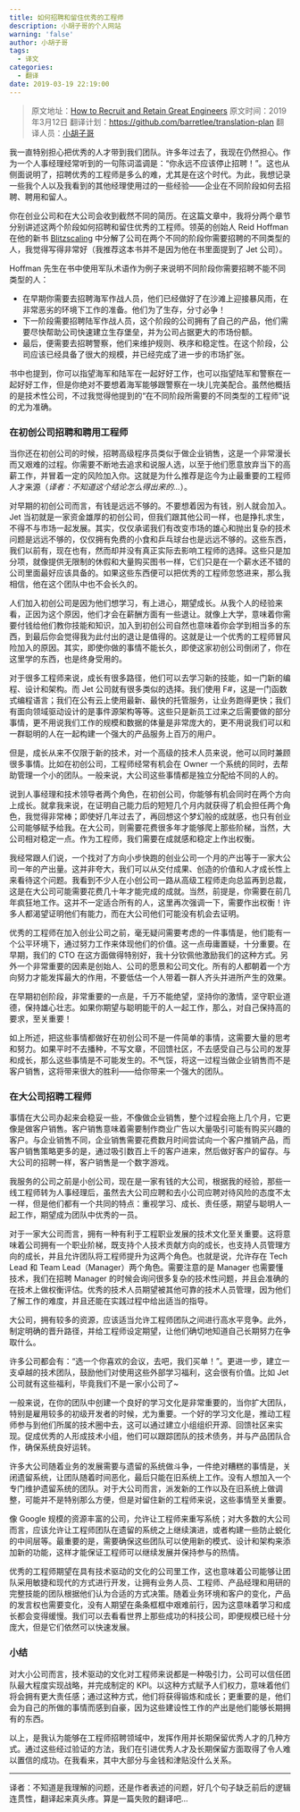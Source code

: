 ```yaml
---
title: 如何招聘和留住优秀的工程师
description: 小胡子哥的个人网站
warning: 'false'
author: 小胡子哥
tags:
  - 译文
categories:
  - 翻译
date: 2019-03-19 22:19:00
---
```

> 原文地址：[How to Recruit and Retain Great Engineers](https://hackernoon.com/how-to-recruit-and-retain-great-engineers-91227165d23d)
> 原文时间：2019年3月12日
> 翻译计划：<https://github.com/barretlee/translation-plan>
> 翻译人员：[小胡子哥](https://www.barretlee.com/about/)


我一直特别担心把优秀的人才带到我们团队。许多年过去了，我现在仍然担心。作为一个人事经理经常听到的一句陈词滥调是：“你永远不应该停止招聘！”。这也从侧面说明了，招聘优秀的工程师是多么的难，尤其是在这个时代。为此，我想记录一些我个人以及我看到的其他经理使用过的一些经验——企业在不同阶段如何去招聘、聘用和留人。

你在创业公司和在大公司会收到截然不同的简历。在这篇文章中，我将分两个章节分别讲述这两个阶段如何招聘和留住优秀的工程师。领英的创始人 Reid Hoffman 在他的新书 [Blitzscaling](https://www.blitzscaling.com/) 中分解了公司在两个不同的阶段你需要招聘的不同类型的人，我觉得写得非常好（我推荐这本书并不是因为他在书里面提到了 Jet 公司）。

Hoffman 先生在书中使用军队术语作为例子来说明不同阶段你需要招聘不能不同类型的人：

- 在早期你需要去招聘海军作战人员，他们已经做好了在沙滩上迎接暴风雨，在非常恶劣的环境下工作的准备。他们为了生存，分寸必争！
- 下一阶段需要招聘陆军作战人员，这个阶段的公司拥有了自己的产品，他们需要尽快帮助公司快速建立生存堡垒，并为公司占据更大的市场份额。
- 最后，便需要去招聘警察，他们来维护规则、秩序和稳定性。在这个阶段，公司应该已经具备了很大的规模，并已经完成了进一步的市场扩张。

书中也提到，你可以指望海军和陆军在一起好好工作，也可以指望陆军和警察在一起好好工作，但是你绝对不要想着海军能够跟警察在一块儿完美配合。虽然他概括的是技术性公司，不过我觉得他提到的“在不同阶段所需要的不同类型的工程师”说的尤为准确。

### 在初创公司招聘和聘用工程师

当你还在初创公司的时候，招聘高级程序员类似于做企业销售，这是一个非常漫长而又艰难的过程。你需要不断地去追求和说服人选，以至于他们愿意放弃当下的高薪工作，并冒着一定的风险加入你。这就是为什么推荐是迄今为止最重要的工程师人才来源（_译者：不知道这个结论怎么得出来的..._）。

对早期的初创公司而言，有钱是远远不够的。不要想着因为有钱，别人就会加入。Jet 当初就是一家资金雄厚的初创公司，但我们跟其他公司一样，也是挣扎求生，不得不与市场一起发展。其实，仅仅承诺我们有改变市场的雄心和抛出复杂的技术问题是远远不够的，仅仅拥有免费的小食和乒乓球台也是远远不够的。这些东西，我们以前有，现在也有，然而却并没有真正实际去影响工程师的选择。这些只是加分项，就像提供无限制的休假和大量购买图书一样，它们只是在一个薪水还不错的公司里面最好应该具备的。如果这些东西便可以把优秀的工程师忽悠进来，那么我相信，他在这个团队中也不会长久的。

人们加入初创公司是因为他们想学习，有上进心，期望成长。从我个人的经验来看，正因为这个原因，他们才会在薪酬方面有一些退让。就像上大学，意味着你需要付钱给他们教你技能和知识，加入到初创公司自然也意味着你会学到相当多的东西，到最后你会觉得我为此付出的退让是值得的。这就是让一个优秀的工程师冒风险加入的原因。其实，即使你做的事情不能长久，即使这家初创公司倒闭了，你在这里学的东西，也是终身受用的。

对于很多工程师来说，成长有很多路径，他们可以去学习新的技能，如一门新的编程、设计和架构。而 Jet 公司就有很多类似的选择。我们使用 F#，这是一门函数式编程语言；我们在公有云上使用最新、最快的托管服务，让业务跑得更快；我们有面向领域驱动设计的是事件源架构等等。这些只是新员工过来之后需要做的部分事情，更不用说我们工作的规模和数据的体量是非常庞大的，更不用说我们可以和一群聪明的人在一起构建一个强大的产品服务上百万的用户。

但是，成长从来不仅限于新的技术，对一个高级的技术人员来说，他可以同时兼顾很多事情。比如在初创公司，工程师经常有机会在 Owner 一个系统的同时，去帮助管理一个小的团队。一般来说，大公司这些事情都是独立分配给不同的人的。

说到人事经理和技术领导者两个角色，在初创公司，你能够有机会同时在两个方向上成长。就拿我来说，在证明自己能力后的短短几个月内就获得了机会担任两个角色，我觉得非常棒；即使好几年过去了，再回想这个梦幻般的成就感，也只有创业公司能够赋予给我。在大公司，则需要花费很多年才能够爬上那些阶梯，当然，大公司相对稳定一点。作为工程师，我们需要在成就感和稳定上作出权衡。

我经常跟人们说，一个找对了方向小步快跑的创业公司一个月的产出等于一家大公司一年的产出量。这并非夸大，我们可以从交付成果、创造的价值和人才成长性上来看待这个问题。我看到不少人在小创公司一路从高级工程师走向总监再到总裁，这是在大公司可能需要花费几十年才能完成的成就。当然，前提是，你需要在前几年疯狂地工作。这并不一定适合所有的人，这里再次强调一下，需要作出权衡！许多人都渴望证明他们有能力，而在大公司他们可能没有机会去证明。

优秀的工程师在加入创业公司之前，毫无疑问需要考虑的一件事情是，他们能有一个公平环境下，通过努力工作来体现他们的价值。这一点毋庸置疑，十分重要。在早期，我们的 CTO 在这方面做得特别好，我十分钦佩他激励我们的这种方式。另外一个非常重要的因素是创始人、公司的愿景和公司文化。所有的人都朝着一个方向努力才能发挥最大的作用，不要低估一个人带着一群人齐头并进所产生的效果。

在早期初创阶段，非常重要的一点是，千万不能绝望，坚持你的激情，坚守职业道德，保持雄心壮志。如果你期望与聪明能干的人一起工作，那么，对自己保持高的要求，至关重要！

如上所述，把这些事情都做好在初创公司不是一件简单的事情，这需要大量的思考和努力。如果平时不去播种，不写文章，不回馈社区，不去感受自己与公司的发芽和成长，那么这些事情是不可能发生的。不气馁，将这一过程当做企业销售而不是客户销售，这将带来很大的胜利——给你带来一个强大的团队。

### 在大公司招聘工程师

事情在大公司办起来会稳妥一些，不像做企业销售，整个过程会拖上几个月，它更像是做客户销售。客户销售意味着需要制作商业广告以大量吸引可能有购买兴趣的客户。与企业销售不同，企业销售需要花费数月时间尝试向一个客户推销产品，而客户销售策略更多的是，通过吸引数百上千的客户进来，然后做好客户的留存。与大公司的招聘一样，客户销售是一个数字游戏。

我服务的公司之前是小创公司，现在是一家有钱的大公司，根据我的经验，那些一线工程师转为人事经理后，虽然去大公司应聘和去小公司应聘对待风险的态度不太一样，但是他们都有一个共同的特点：重视学习、成长、责任感，期望与聪明人一起工作，期望成为团队中优秀的一员。

对于一家大公司而言，拥有一种有利于工程职业发展的技术文化至关重要。这将意味着公司拥有一个职业阶梯，既支持个人技术贡献方向的成长，也支持人员管理方向的成长，并且允许团队将工程师提升为这两个角色。也就是说，允许存在 Tech Lead 和 Team Lead（Manager）两个角色。需要注意的是 Manager 也需要懂技术，我们在招聘 Manager 的时候会询问很多复杂的技术性问题，并且会准确的在技术上做权衡评估。优秀的技术人员期望被其他可靠的技术人员管理，因为他们了解工作的难度，并且还能在实践过程中给出适当的指导。

大公司，拥有较多的资源，应该适当允许工程师团队之间进行高水平竞争。此外，制定明确的晋升路径，并给工程师设定期望，让他们确切地知道自己长期努力在争取什么。

许多公司都会有：“选一个你喜欢的会议，去吧，我们买单！”。更进一步，建立一支卓越的技术团队，鼓励他们对使用这些外部学习福利，这会很有价值。比如 Jet 公司就有这些福利，毕竟我们不是一家小公司了~

一般来说，在你的团队中创建一个良好的学习文化是非常重要的，当你扩大团队，特别是雇用较多的初级开发者的时候，尤为重要。一个好的学习文化是，推动工程师参与到他们所属的技术圈中去，这可以通过建立小组组织开源、回馈社区来实现。促成优秀的人形成技术小组，他们可以跟踪团队的技术债务，并与产品团队合作，确保系统良好运转。

许多大公司随着业务的发展需要与遗留的系统做斗争，一件绝对糟糕的事情是，关闭遗留系统，让团队随着时间恶化，最后只能在旧系统上工作。没有人想加入一个专门维护遗留系统的团队。对于大公司而言，派发新的工作以及在旧系统上做调整，可能并不是特别那么方便，但是对留住新的工程师来说，这些事情至关重要。

像 Google 规模的资源丰富的公司，允许让工程师来重写系统；对大多数的大公司而言，应该允许让工程师团队在遗留的系统之上继续演进，或者构建一些防止蜕化的中间层等。最重要的是，需要确保这些团队可以使用新的模式、设计和架构来添加新的功能，这样才能保证工程师可以继续发展并保持参与的热情。

优秀的工程师期望在具有技术驱动的文化的公司里工作，这也意味着公司能够让团队采用敏捷和现代的方式进行开发，让拥有业务人员、工程师、产品经理和用研的完整技能的团队根据他们认为合适的方式决策。随着业务环境和客户的变化，产品的发言权也需要变化，没有人期望在条条框框中艰难前行，因为这意味着学习和成长都会变得缓慢。我们可以去看看世界上那些成功的科技公司，即便规模已经十分庞大，但是它们依然可以快速发展。

### 小结

对大小公司而言，技术驱动的文化对工程师来说都是一种吸引力，公司可以信任团队最大程度实现战略，并完成制定的 KPI。以这种方式赋予人们权力，意味着他们将会拥有更大责任感；通过这种方式，他们将获得锻炼和成长；更重要的是，他们会为自己的所做的事情而感到自豪，因为这些建设性工作的产出是他们能够长期拥有的东西。

以上，是我认为能够在工程师招聘领域中，发挥作用并长期保留优秀人才的几种方式。通过这些经过验证的方法，我们在引进优秀人才及长期保留方面取得了令人难以置信的成功。在我看来，其中大部分与金钱和津贴没什么关系。

---

译者：不知道是我理解的问题，还是作者表述的问题，好几个句子缺乏前后的逻辑连贯性，翻译起来真头疼。算是一篇失败的翻译吧…